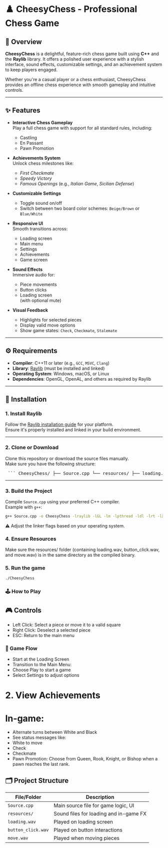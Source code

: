 # ♟️ CheesyChess - Professional Chess Game

## 🧀 Overview

**CheesyChess** is a delightful, feature-rich chess game built using **C++** and the **Raylib** library. It offers a polished user experience with a stylish interface, sound effects, customizable settings, and an achievement system to keep players engaged.

Whether you're a casual player or a chess enthusiast, CheesyChess provides an offline chess experience with smooth gameplay and intuitive controls.

---

## ✨ Features

- **Interactive Chess Gameplay**  
  Play a full chess game with support for all standard rules, including:
  - Castling
  - En Passant
  - Pawn Promotion

- **Achievements System**  
  Unlock chess milestones like:
  - *First Checkmate*
  - *Speedy Victory*
  - *Famous Openings* (e.g., *Italian Game*, *Sicilian Defense*)

- **Customizable Settings**  
  - Toggle sound on/off  
  - Switch between two board color schemes: `Beige/Brown` or `Blue/White`

- **Responsive UI**  
  Smooth transitions across:
  - Loading screen  
  - Main menu  
  - Settings  
  - Achievements  
  - Game screen

- **Sound Effects**  
  Immersive audio for:
  - Piece movements  
  - Button clicks  
  - Loading screen  
  (with optional mute)

- **Visual Feedback**  
  - Highlights for selected pieces  
  - Display valid move options  
  - Show game states: `Check`, `Checkmate`, `Stalemate`

---

## ⚙️ Requirements

- **Compiler**: C++11 or later (e.g., `GCC`, `MSVC`, `Clang`)  
- **Library**: [Raylib](https://www.raylib.com/) (must be installed and linked)  
- **Operating System**: Windows, macOS, or Linux  
- **Dependencies**: OpenGL, OpenAL, and others as required by Raylib

---

## 🔧 Installation

### 1. Install Raylib

Follow the [Raylib installation guide](https://www.raylib.com/) for your platform.  
Ensure it's properly installed and linked in your build environment.

---

### 2. Clone or Download

Clone this repository or download the source files manually.  
Make sure you have the following structure:
<pre lang="markdown"> ``` CheesyChess/ ├── Source.cpp └── resources/ ├── loading.wav ├── button_click.wav └── move.wav ``` </pre>

---

### 3. Build the Project

Compile `Source.cpp` using your preferred C++ compiler.  
Example with `g++`:

```bash
g++ Source.cpp -o CheesyChess -lraylib -lGL -lm -lpthread -ldl -lrt -lX11
```

⚠️ Adjust the linker flags based on your operating system.

### 4. Ensure Resources
Make sure the resources/ folder (containing loading.wav, button_click.wav, and move.wav) is in the same directory as the compiled binary.

### 5. Run the game
```bash
./CheesyChess
```
### 🕹️ How to Play
## 🎮 Controls
- Left Click: Select a piece or move it to a valid square
- Right Click: Deselect a selected piece
- ESC: Return to the main menu

### 🧭 Game Flow

- Start at the Loading Screen
- Transition to the Main Menu:
- Choose Play to start a game
- Select Settings to adjust options
# 2. View Achievements
# In-game:
- Alternate turns between White and Black
- See status messages like:
- White to move
- Check
- Checkmate
- Pawn Promotion: Choose from Queen, Rook, Knight, or Bishop when a pawn reaches the last rank.

## 🗂️ Project Structure

| File/Folder          | Description                          |
|----------------------|--------------------------------------|
| `Source.cpp`         | Main source file for game logic, UI  |
| `resources/`         | Sound files for loading and in-game FX |
| `loading.wav`        | Played on loading screen            |
| `button_click.wav`   | Played on button interactions       |
| `move.wav`           | Played when moving pieces           |



